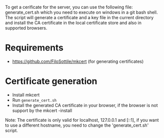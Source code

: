 To get a cerificate for the server, you can use the following file:
generate_cert.sh
which you need to execute on windows in a git bash shell.
The script will generate a certificate and a key file in the current directory and install the CA certificate in the local certificate store and also in supported browsers.

# Requirements
- https://github.com/FiloSottile/mkcert (for generating certificates)

# Certificate generation
- Install mkcert
- Run `generate_cert.sh`
- Install the generated CA certificate in your browser, if the browser is not support by the mkcert -install

Note: The certificate is only valid for localhost, 127.0.0.1 and [::1], if you want to use a different hostname, you need to change the 'generate_cert.sh' script. 